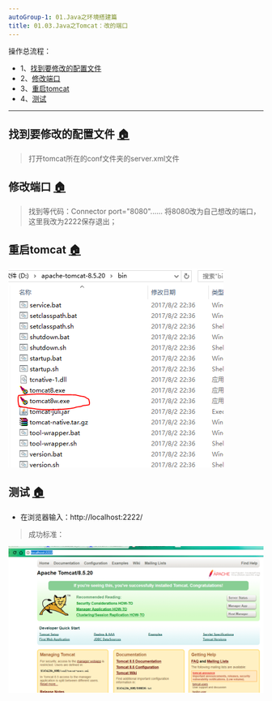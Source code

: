 ```yaml
---
autoGroup-1: 01.Java之环境搭建篇
title: 01.03.Java之Tomcat：改的端口
---
```


操作总流程：
- 1、[找到要修改的配置文件](#java-01)
- 2、[修改端口](#java-01)
- 3、[重启tomcat](#java-01)
- 4、[测试](#java-01)

----------
## 找到要修改的配置文件 <a name="java-01" href="#" >:house:</a>

> 打开tomcat所在的conf文件夹的server.xml文件

## 修改端口 <a name="java-02" href="#" >:house:</a>
> 找到等代码：Connector port="8080"......
> 将8080改为自己想改的端口，这里我改为2222保存退出；

## 重启tomcat <a name="java-03" href="#" >:house:</a>

![](./image/01.03-1.png)

## 测试 <a name="java-04" href="#" >:house:</a>

- 在浏览器输入：http://localhost:2222/

> 成功标准：

![](./image/01.03-2.png)